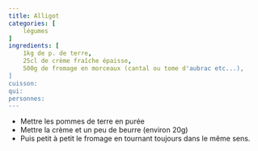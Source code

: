 ```yaml
---
title: Alligot
categories: [
    légumes
]
ingredients: [
    1kg de p. de terre,
    25cl de crème fraîche épaisse,
    500g de fromage en morceaux (cantal ou tome d'aubrac etc...),
]
cuisson: 
qui: 
personnes: 
---
```


* Mettre les pommes de terre en purée
* Mettre la crème et un peu de beurre (environ 20g)
* Puis petit à petit le fromage en tournant toujours dans le même sens.
